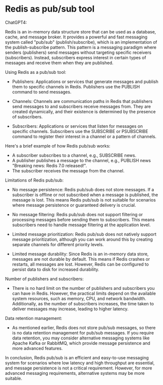 # Redis as pub/sub tool

ChatGPT4:

Redis is an in-memory data structure store that can be used as a database, cache, and message broker. It provides a powerful and fast messaging system called "pub/sub" (publish/subscribe), which is an implementation of the publish-subscribe pattern. This pattern is a messaging paradigm where senders (publishers) send messages without targeting specific receivers (subscribers). Instead, subscribers express interest in certain types of messages and receive them when they are published.

Using Redis as a pub/sub tool:

* Publishers: Applications or services that generate messages and publish them to specific channels in Redis. Publishers use the PUBLISH command to send messages.

* Channels: Channels are communication paths in Redis that publishers send messages to and subscribers receive messages from. They are created dynamically, and their existence is determined by the presence of subscribers.

* Subscribers: Applications or services that listen for messages on specific channels. Subscribers use the SUBSCRIBE or PSUBSCRIBE command to register their interest in a channel or a pattern of channels.

Here's a brief example of how Redis pub/sub works:

* A subscriber subscribes to a channel, e.g., SUBSCRIBE news.
* A publisher publishes a message to the channel, e.g., PUBLISH news "Breaking news: Redis 7.0 released!".
* The subscriber receives the message from the channel.

Limitations of Redis pub/sub:

* No message persistence: Redis pub/sub does not store messages. If a subscriber is offline or not subscribed when a message is published, the message is lost. This means Redis pub/sub is not suitable for scenarios where message persistence or guaranteed delivery is crucial.

* No message filtering: Redis pub/sub does not support filtering or processing messages before sending them to subscribers. This means subscribers need to handle message filtering at the application level.

* Limited message prioritization: Redis pub/sub does not natively support message prioritization, although you can work around this by creating separate channels for different priority levels.

* Limited message durability: Since Redis is an in-memory data store, messages are not durable by default. This means if Redis crashes or restarts, all messages are lost. However, Redis can be configured to persist data to disk for increased durability.

Number of publishers and subscribers:

* There is no hard limit on the number of publishers and subscribers you can have in Redis. However, the practical limits depend on the available system resources, such as memory, CPU, and network bandwidth. Additionally, as the number of subscribers increases, the time taken to deliver messages may increase, leading to higher latency.

Data retention management:

* As mentioned earlier, Redis does not store pub/sub messages, so there is no data retention management for pub/sub messages. If you require data retention, you may consider alternative messaging systems like Apache Kafka or RabbitMQ, which provide message persistence and more advanced features.

In conclusion, Redis pub/sub is an efficient and easy-to-use messaging system for scenarios where low latency and high throughput are essential, and message persistence is not a critical requirement. However, for more advanced messaging requirements, alternative systems may be more suitable.